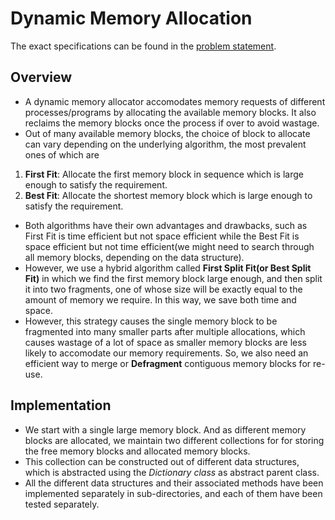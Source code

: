 Dynamic Memory Allocation
===

The exact specifications can be found in the [problem statement](https://github.com/pshrey795/Dynamic-Memory-Allocator/blob/master/Statement.pdf).

Overview 
---

* A dynamic memory allocator accomodates memory requests of different processes/programs by allocating the available memory blocks. It also reclaims the memory blocks once the process if over to avoid wastage.
* Out of many available memory blocks, the choice of block to allocate can vary depending on the underlying algorithm, the most prevalent ones of which are 
 1. **First Fit**: Allocate the first memory block in sequence which is large enough to satisfy the requirement.
 2. **Best Fit**: Allocate the shortest memory block which is large enough to satisfy the requirement.
* Both algorithms have their own advantages and drawbacks, such as First Fit is time efficient but not space efficient while the Best Fit is space efficient but not time efficient(we might need to search through all memory blocks, depending on the data structure). 
* However, we use a hybrid algorithm called **First Split Fit(or Best Split Fit)** in which we find the first memory block large enough, and then split it into two fragments, one of whose size will be exactly equal to the amount of memory we require. In this way, we save both time and space.
* However, this strategy causes the single memory block to be fragmented into many smaller parts after multiple allocations, which causes wastage of a lot of space as smaller memory blocks are less likely to accomodate our memory requirements. So, we also need an efficient way to merge or **Defragment** contiguous memory blocks for re-use.

Implementation
---

* We start with a single large memory block. And as different memory blocks are allocated, we maintain two different collections for for storing the free memory blocks and allocated memory blocks. 
* This collection can be constructed out of different data structures, which is abstracted using the _Dictionary class_ as abstract parent class.
* All the different data structures and their associated methods have been implemented separately in sub-directories, and each of them have been tested separately. 